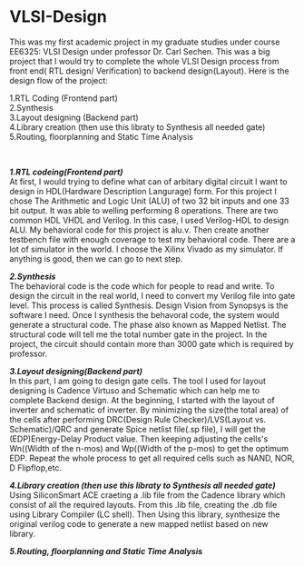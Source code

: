 # VLSI-Design

This was my first academic project in my graduate studies under course EE6325: VLSI Design under professor Dr. Carl Sechen. This was a big project that I would try to complete the whole VLSI Design process from front end( RTL design/ Verification) to backend design(Layout). Here is the design flow of the project:

1.RTL Coding (Frontend part)  
2.Synthesis  
3.Layout designing (Backend part)   
4.Library creation (then use this libraty to Synthesis all needed gate)  
5.Routing, floorplanning and Static Time Analysis   


&nbsp;
&nbsp;




***1.RTL codeing(Frontend part)***  
At first, I would trying to define what can of arbitary digital circuit I want to design in HDL(Hardware Description Langurage) form. For this project I chose The Arithmetic and Logic Unit (ALU) of two 32 bit inputs and one 33 bit output. It was able to welling performing 8 operations. There are two common HDL VHDL and Verilog. In this case, I used Verilog-HDL to design ALU. My behavioral code for this project is alu.v. Then create another testbench file with enough coverage to test my behavioral code. There are a lot of simulator in the world. I choose the Xilinx Vivado as my simulator. If anything is good, then we can go to next step.

***2.Synthesis***  
The behavioral code is the code which for people to read and write. To design the circuit in the real world, I need to convert my Verilog file into gate level. This process is called Synthesis.  Design Vision from Synopsys is the software I need. Once I synthesis the behavoral code, the system would generate a structural code. The phase also known as Mapped Netlist. The structural code will tell me the total number gate in the project. In the project, the circuit should contain more than 3000 gate which is required by professor. 

***3.Layout designing(Backend part)***  
In this part, I am going to design gate cells. The tool I used for layout designing is Cadence Virtuso and Schematic which can help me to complete Backend design. At the beginning, I started with the layout of inverter and schematic of inverter. By minimizing the size(the total area) of the cells after performing DRC(Design Rule Checker)/LVS(Layout vs. Schematic)/QRC and generate Spice netlist file(.sp file), I will get the (EDP)Energy-Delay Product value. Then keeping adjusting the cells's Wn((Width of the n-mos) and Wp((Width of the p-mos) to get the optimum EDP. Repeat the whole process to get all required cells such as NAND, NOR, D Flipflop,etc.

***4.Library creation (then use this libraty to Synthesis all needed gate)***  
Using SiliconSmart ACE craeting a .lib file from the Cadence library which consist of all the required layouts.
From this .lib file, creating the .db file using Library Compiler (LC shell).
Then Using this library, synthesize the original verilog code to generate a new mapped netlist based on new library.

***5.Routing, floorplanning and Static Time Analysis***  





